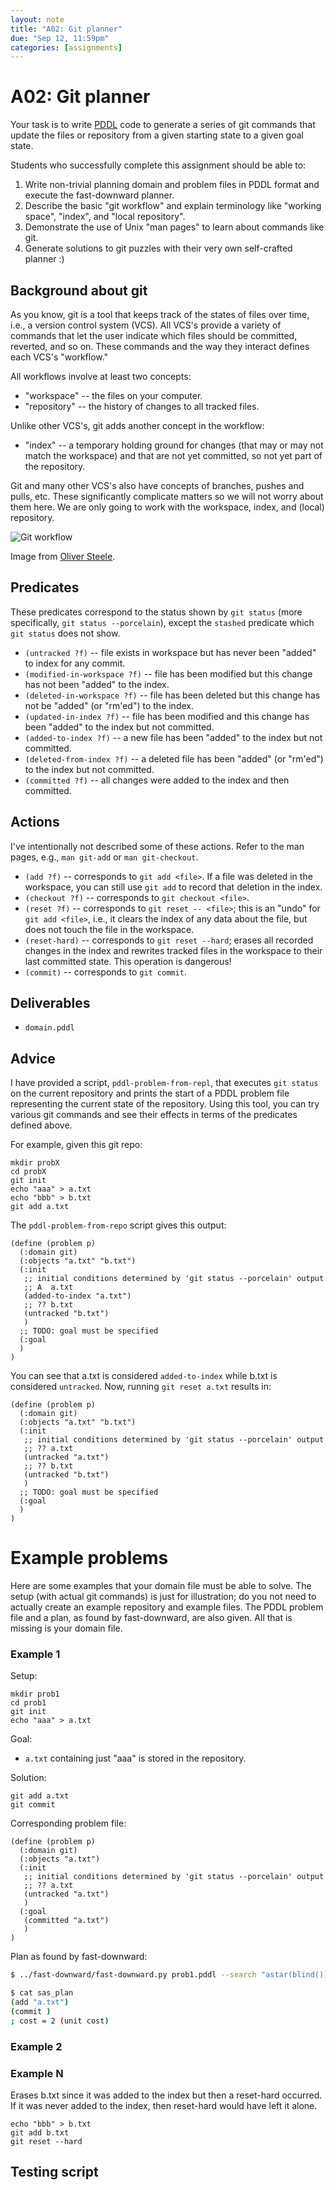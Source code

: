 ```yaml
---
layout: note
title: "A02: Git planner"
due: "Sep 12, 11:59pm"
categories: [assignments]
---
```


# A02: Git planner

Your task is to write [PDDL](/notes/pddl.html) code to generate a
series of git commands that update the files or repository from a
given starting state to a given goal state.

Students who successfully complete this assignment should be able to:

1. Write non-trivial planning domain and problem files in PDDL format and execute the fast-downward planner.
2. Describe the basic "git workflow" and explain terminology like "working space", "index", and "local repository".
3. Demonstrate the use of Unix "man pages" to learn about commands like git.
4. Generate solutions to git puzzles with their very own self-crafted planner :)

## Background about git

As you know, git is a tool that keeps track of the states of files
over time, i.e., a version control system (VCS). All VCS's provide a
variety of commands that let the user indicate which files should be
committed, reverted, and so on. These commands and the way they
interact defines each VCS's "workflow."

All workflows involve at least two concepts:

- "workspace" -- the files on your computer.
- "repository" -- the history of changes to all tracked files.

Unlike other VCS's, git adds another concept in the workflow:

- "index" -- a temporary holding ground for changes (that may or may
  not match the workspace) and that are not yet committed, so not yet
  part of the repository.

Git and many other VCS's also have concepts of branches, pushes and
pulls, etc. These significantly complicate matters so we will not
worry about them here. We are only going to work with the workspace,
index, and (local) repository.

![Git workflow](/images/git-transport.png)

Image from [Oliver Steele](http://blog.osteele.com/posts/2008/05/my-git-workflow/).

## Predicates

These predicates correspond to the status shown by `git status` (more
specifically, `git status --porcelain`), except the `stashed`
predicate which `git status` does not show.

- `(untracked ?f)` -- file exists in workspace but has never been "added" to index for any commit.
- `(modified-in-workspace ?f)` -- file has been modified but this change has not been "added" to the index.
- `(deleted-in-workspace ?f)` -- file has been deleted but this change has not be "added" (or "rm'ed") to the index.
- `(updated-in-index ?f)` -- file has been modified and this change has been "added" to the index but not committed.
- `(added-to-index ?f)` -- a new file has been "added" to the index but not committed.
- `(deleted-from-index ?f)` -- a deleted file has been "added" (or "rm'ed") to the index but not committed.
- `(committed ?f)` -- all changes were added to the index and then committed.

## Actions

I've intentionally not described some of these actions. Refer to the man pages, e.g., `man git-add` or `man git-checkout`.

- `(add ?f)` -- corresponds to `git add <file>`. If a file was deleted in the workspace, you can still use `git add` to record that deletion in the index.
- `(checkout ?f)` -- corresponds to `git checkout <file>`.
- `(reset ?f)` -- corresponds to `git reset -- <file>`; this is an "undo" for `git add <file>`, i.e., it clears the index of any data about the file, but does not touch the file in the workspace.
- `(reset-hard)` -- corresponds to `git reset --hard`; erases all recorded changes in the index and rewrites tracked files in the workspace to their last committed state. This operation is dangerous!
- `(commit)` -- corresponds to `git commit`.

## Deliverables

- `domain.pddl`

## Advice

I have provided a script, `pddl-problem-from-repl`, that executes `git
status` on the current repository and prints the start of a PDDL
problem file representing the current state of the repository. Using
this tool, you can try various git commands and see their effects in
terms of the predicates defined above.

For example, given this git repo:

~~~
mkdir probX
cd probX
git init
echo "aaa" > a.txt
echo "bbb" > b.txt
git add a.txt
~~~

The `pddl-problem-from-repo` script gives this output:

~~~
(define (problem p)
  (:domain git)
  (:objects "a.txt" "b.txt")
  (:init
   ;; initial conditions determined by 'git status --porcelain' output
   ;; A  a.txt
   (added-to-index "a.txt")
   ;; ?? b.txt
   (untracked "b.txt")
   )
  ;; TODO: goal must be specified
  (:goal
  )
)
~~~

You can see that a.txt is considered `added-to-index` while b.txt is considered `untracked`. Now, running `git reset a.txt` results in:

~~~
(define (problem p)
  (:domain git)
  (:objects "a.txt" "b.txt")
  (:init
   ;; initial conditions determined by 'git status --porcelain' output
   ;; ?? a.txt
   (untracked "a.txt")
   ;; ?? b.txt
   (untracked "b.txt")
   )
  ;; TODO: goal must be specified
  (:goal
  )
)
~~~


# Example problems

Here are some examples that your domain file must be able to
solve. The setup (with actual git commands) is just for illustration;
do you not need to actually create an example repository and example
files. The PDDL problem file and a plan, as found by fast-downward,
are also given. All that is missing is your domain file.

### Example 1

Setup:

~~~
mkdir prob1
cd prob1
git init
echo "aaa" > a.txt
~~~

Goal:

- `a.txt` containing just "aaa" is stored in the repository.

Solution:

~~~
git add a.txt
git commit
~~~

Corresponding problem file:

~~~
(define (problem p)
  (:domain git)
  (:objects "a.txt")
  (:init
   ;; initial conditions determined by 'git status --porcelain' output
   ;; ?? a.txt
   (untracked "a.txt")
   )
  (:goal
   (committed "a.txt")
   )
)
~~~

Plan as found by fast-downward:

~~~ bash
$ ../fast-downward/fast-downward.py prob1.pddl --search "astar(blind())"

$ cat sas_plan
(add "a.txt")
(commit )
; cost = 2 (unit cost)
~~~

### Example 2

### Example N

Erases b.txt since it was added to the index but then a reset-hard
occurred. If it was never added to the index, then reset-hard would
have left it alone.

~~~
echo "bbb" > b.txt
git add b.txt
git reset --hard
~~~



## Testing script


